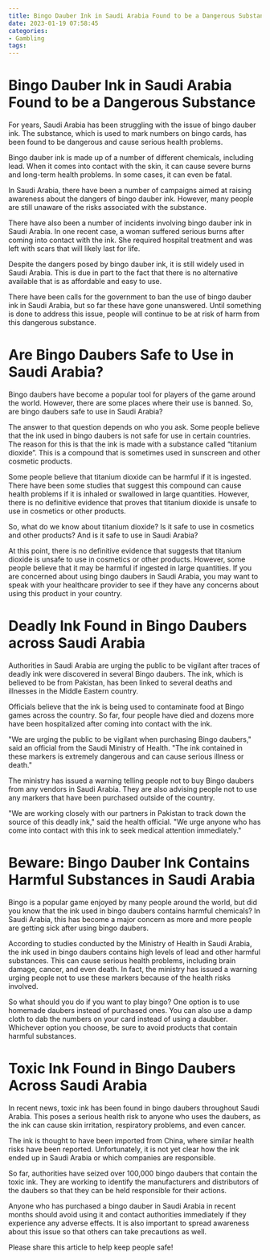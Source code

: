 ```yaml
---
title: Bingo Dauber Ink in Saudi Arabia Found to be a Dangerous Substance 
date: 2023-01-19 07:58:45
categories:
- Gambling
tags:
---
```



#  Bingo Dauber Ink in Saudi Arabia Found to be a Dangerous Substance 

For years, Saudi Arabia has been struggling with the issue of bingo dauber ink. The substance, which is used to mark numbers on bingo cards, has been found to be dangerous and cause serious health problems.

Bingo dauber ink is made up of a number of different chemicals, including lead. When it comes into contact with the skin, it can cause severe burns and long-term health problems. In some cases, it can even be fatal.

In Saudi Arabia, there have been a number of campaigns aimed at raising awareness about the dangers of bingo dauber ink. However, many people are still unaware of the risks associated with the substance.

There have also been a number of incidents involving bingo dauber ink in Saudi Arabia. In one recent case, a woman suffered serious burns after coming into contact with the ink. She required hospital treatment and was left with scars that will likely last for life.

Despite the dangers posed by bingo dauber ink, it is still widely used in Saudi Arabia. This is due in part to the fact that there is no alternative available that is as affordable and easy to use.

There have been calls for the government to ban the use of bingo dauber ink in Saudi Arabia, but so far these have gone unanswered. Until something is done to address this issue, people will continue to be at risk of harm from this dangerous substance.

#  Are Bingo Daubers Safe to Use in Saudi Arabia? 

Bingo daubers have become a popular tool for players of the game around the world. However, there are some places where their use is banned. So, are bingo daubers safe to use in Saudi Arabia?

The answer to that question depends on who you ask. Some people believe that the ink used in bingo daubers is not safe for use in certain countries. The reason for this is that the ink is made with a substance called “titanium dioxide”. This is a compound that is sometimes used in sunscreen and other cosmetic products.

Some people believe that titanium dioxide can be harmful if it is ingested. There have been some studies that suggest this compound can cause health problems if it is inhaled or swallowed in large quantities. However, there is no definitive evidence that proves that titanium dioxide is unsafe to use in cosmetics or other products.

So, what do we know about titanium dioxide? Is it safe to use in cosmetics and other products? And is it safe to use in Saudi Arabia?

At this point, there is no definitive evidence that suggests that titanium dioxide is unsafe to use in cosmetics or other products. However, some people believe that it may be harmful if ingested in large quantities. If you are concerned about using bingo daubers in Saudi Arabia, you may want to speak with your healthcare provider to see if they have any concerns about using this product in your country.

#  Deadly Ink Found in Bingo Daubers across Saudi Arabia 

Authorities in Saudi Arabia are urging the public to be vigilant after traces of deadly ink were discovered in several Bingo daubers. The ink, which is believed to be from Pakistan, has been linked to several deaths and illnesses in the Middle Eastern country.

Officials believe that the ink is being used to contaminate food at Bingo games across the country. So far, four people have died and dozens more have been hospitalized after coming into contact with the ink.

"We are urging the public to be vigilant when purchasing Bingo daubers," said an official from the Saudi Ministry of Health. "The ink contained in these markers is extremely dangerous and can cause serious illness or death."

The ministry has issued a warning telling people not to buy Bingo daubers from any vendors in Saudi Arabia. They are also advising people not to use any markers that have been purchased outside of the country.

"We are working closely with our partners in Pakistan to track down the source of this deadly ink," said the health official. "We urge anyone who has come into contact with this ink to seek medical attention immediately."

#  Beware: Bingo Dauber Ink Contains Harmful Substances in Saudi Arabia 

Bingo is a popular game enjoyed by many people around the world, but did you know that the ink used in bingo daubers contains harmful chemicals? In Saudi Arabia, this has become a major concern as more and more people are getting sick after using bingo daubers.

According to studies conducted by the Ministry of Health in Saudi Arabia, the ink used in bingo daubers contains high levels of lead and other harmful substances. This can cause serious health problems, including brain damage, cancer, and even death. In fact, the ministry has issued a warning urging people not to use these markers because of the health risks involved.

So what should you do if you want to play bingo? One option is to use homemade daubers instead of purchased ones. You can also use a damp cloth to dab the numbers on your card instead of using a daubber. Whichever option you choose, be sure to avoid products that contain harmful substances.

#  Toxic Ink Found in Bingo Daubers Across Saudi Arabia

In recent news, toxic ink has been found in bingo daubers throughout Saudi Arabia. This poses a serious health risk to anyone who uses the daubers, as the ink can cause skin irritation, respiratory problems, and even cancer.

The ink is thought to have been imported from China, where similar health risks have been reported. Unfortunately, it is not yet clear how the ink ended up in Saudi Arabia or which companies are responsible.

So far, authorities have seized over 100,000 bingo daubers that contain the toxic ink. They are working to identify the manufacturers and distributors of the daubers so that they can be held responsible for their actions.

Anyone who has purchased a bingo dauber in Saudi Arabia in recent months should avoid using it and contact authorities immediately if they experience any adverse effects. It is also important to spread awareness about this issue so that others can take precautions as well.

Please share this article to help keep people safe!